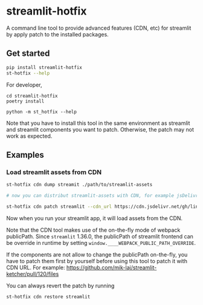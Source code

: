 # streamlit-hotfix
A command line tool to provide advanced features (CDN, etc) for streamlit by apply patch to the installed packages.

## Get started

```bash
pip install streamlit-hotfix
st-hotfix --help
```

For developer,

```
cd streamlit-hotfix
poetry install

python -m st_hotfix --help
```

Note that you have to install this tool in the same environment as streamlit and streamlit components you want to patch.
Otherwise, the patch may not work as expected.

## Examples

### Load streamlit assets from CDN

```bash
st-hotfix cdn dump streamit ./path/to/streamlit-assets

# now you can distribut streamlit-assets with CDN, for example jsDelivr 

st-hotfix cdn patch streamlit --cdn_url https://cdn.jsdelivr.net/gh/link89/assets@0.1.0/cdn/streamlit/
```
Now when you run your streamlit app, it will load assets from the CDN.

Note that the CDN tool makes use of the on-the-fly mode of webpack publicPath. 
Since `streamlit` 1.36.0, the publicPath of streamlit frontend can be override in runtime by setting `window.____WEBPACK_PUBLIC_PATH_OVERRIDE`.

If the components are not allow to change the publicPath on-the-fly, 
you have to patch them first by yourself before using this tool to patch it with CDN URL.
For example: https://github.com/mik-laj/streamlit-ketcher/pull/120/files

You can always revert the patch by running

```bash
st-hotfix cdn restore streamlit
```